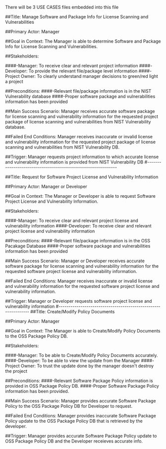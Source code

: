 There will be 3 USE CASES files embedded into this file

##Title: Manage Software and Package Info for License Scanning and Vulnerabilities

##Primary Actor: Manager

##Goal in Context: The Manager is able to determine Software and Package Info for License Scanning and Vulnerabilities.

##Stakeholders:

####-Manager: To receive clear and relevant project information
####-Developer: To provide the relevant file/package level information
####-Project Owner: To clearly understand manager decisions to green/red light a project

##Preconditions:
####-Relevant file/package information is in the NIST Vulnerability database
####-Proper software package and vulnerabilities information has been provided

##Main Success Scenario: Manager receives accurate software package for license scanning and vulnerability information for the requested project package of license scanning and vulnerabilities from NIST Vulnerability database. 

##Failed End Conditions: Manager receives inaccurate or invalid license and vulnerability information for the requested project package of license scanning and vulnerabilities from NIST Vulnerability DB.

##Trigger: Manager requests project information to which accurate license and vulnerability information is provided from NIST Vulnerability DB
#---------------------------------------------------------------

##Title: Request for Software Project License and Vulnerability Information

##Primary Actor: Manager or Developer

##Goal in Context: The Manager or Developer is able to request Software Project License and Vulnerability Information.

##Stakeholders:

####-Manager: To receive clear and relevant project license and vulnerability information
####-Developer: To receive clear and relevant project license and vulnerability information

##Preconditions:
####-Relevant file/package information is in the OSS Pacakage Database
####-Proper software package and vulnerabilities information has been provided

##Main Success Scenario: Manager or Developer receives accurate software package for license scanning and vulnerability information for the requested software project license and vulnerability information. 

##Failed End Conditions: Manager receives inaccurate or invalid license and vulnerability information for the requested software project license and vulnerability information. 

##Trigger: Manager or Developer requests software project license and vulnerability information 
#---------------------------------------------------------------
##Title: Create/Modify Policy Documents

##Primary Actor: Manager

##Goal in Context: The Manager is able to Create/Modify Policy Documents to the OSS Package Policy DB.

##Stakeholders:

####-Manager: To be able to Create/Modify Policy Documents accurately.
####-Developer: To be able to view the update from the Manager
####-Project Owner: To trust the update done by the manager doesn't destroy the project

##Preconditions:
####-Relevant Software Package Policy information is provided in OSS Package Policy DB.
####-Proper Software Package Policy information has been provided.


##Main Success Scenario: Manager provides accurate Software Package Policy to the OSS Package Policy DB for Developer to request.

##Failed End Conditions: Manager provides inaccurate Software Package Policy update to the OSS Package Policy DB that is retrieved by the developer.

##Trigger: Manager provides accurate Software Package Policy update to OSS Package Policy DB and the Developer receieves accurate info.
